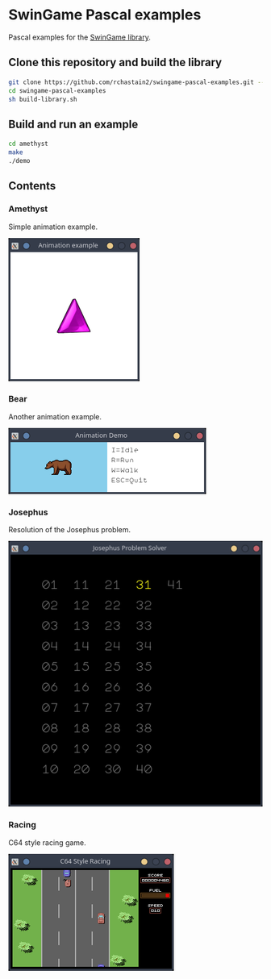 # SwinGame Pascal examples

Pascal examples for the [SwinGame library](https://github.com/macite/swingame).

## Clone this repository and build the library

```bash
git clone https://github.com/rchastain2/swingame-pascal-examples.git --recurse-submodules
cd swingame-pascal-examples
sh build-library.sh
```

## Build and run an example

```bash
cd amethyst
make
./demo
```

## Contents

### Amethyst

Simple animation example.

![Screenshot](amethyst/screenshot.png)

### Bear

Another animation example.

![Screenshot](bear/screenshot.png)

### Josephus

Resolution of the Josephus problem.

![Screenshot](josephus/screenshot.png)

### Racing

C64 style racing game.

![Screenshot](racing/screenshot.png)
